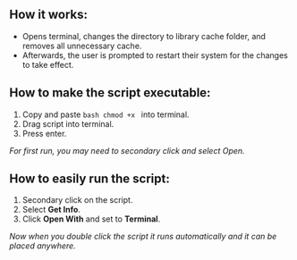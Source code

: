 ## How it works:

- Opens terminal, changes the directory to library cache folder, and removes all unnecessary cache.
- Afterwards, the user is prompted to restart their system for the changes to take effect.

## How to make the script executable:

1. Copy and paste `bash chmod +x ` into terminal.
2. Drag script into terminal.
3. Press enter.

<em>For first run, you may need to secondary click and select _Open_.</em>


## How to easily run the script:

1. Secondary click on the script.
2. Select **Get Info**.
3. Click **Open With** and set to **Terminal**.

<em>Now when you double click the script it runs automatically and it can be placed anywhere.</em>
